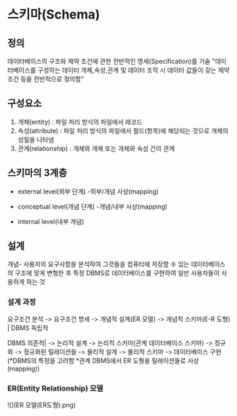 스키마(Schema)
== 

정의
--
데이터베이스의 구조와 제약 조건에 관한 전반적인 명세(Specification)를 기술
"데이터베이스를 구성하는 데이터 개체,속성,관계 및 데이터 조작 시 데이터 값들이 갖는 제약조건 등을 전반적으로 정의함"

## 구성요소
1. 개체(entity) : 파일 처리 방식의 파일에서 레코드
2. 속성(attribute) : 파일 처리 방식의 파일에서 필드(항목)에 해당되는 것으로 개체의 성질을 나타냄
3. 관계(relationship) : 개체와 개체 또는 개체와 속성 간의 관계


## 스키마의 3계층

- external level(외부 단계)
-외부/개념 사상(mapping)

- conceptual level(개념 단계)
-개념/내부 사상(mapping)

- internal level(내부 개념)

## 설계
개념- 사용자의 요구사항을 분석하여 그것들을 컴퓨터에 저장할 수 있는 데이터베이스의 구조에 맞게 변형한 후 
      특정 DBMS로 데이터베이스를 구현하여 일반 사용자들이 사용하게 하는 것

### 설계 과정
요구조건 분석 -> 요구조건 명세 -> 개념적 설계(ER 모델) -> 개념적 스키마(E-R 도형)    | DBMS 독립적

DBMS 의존적| -> 논리적 설계 -> 논리적 스키마(관계 데이터베이스 스키마) -> 정규화 -> 정규화된 릴레이션들 -> 물리적 설계 -> 물리적 스키마 -> 데이터베이스 구현
            (*DBMS의 특정을 고려함
            *관계 DBMS에서 ER 도형을 릴레이션들로 사상(mapping))

### ER(Entity Relationship) 모델
![](ER 모델(ER도형).png)